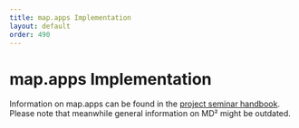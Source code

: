 ```yaml
---
title: map.apps Implementation
layout: default
order: 490
---
```


# map.apps Implementation

Information on map.apps can be found in the [project seminar handbook](https://github.com/ps-md2/md2-documentation).
Please note that meanwhile general information on MD² might be outdated.
